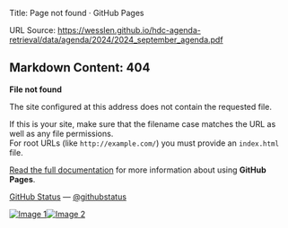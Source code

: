 Title: Page not found · GitHub Pages

URL Source: https://wesslen.github.io/hdc-agenda-retrieval/data/agenda/2024/2024_september_agenda.pdf

Markdown Content:
404
---

**File not found**

The site configured at this address does not contain the requested file.

If this is your site, make sure that the filename case matches the URL as well as any file permissions.  
For root URLs (like `http://example.com/`) you must provide an `index.html` file.

[Read the full documentation](https://help.github.com/pages/) for more information about using **GitHub Pages**.

[GitHub Status](https://githubstatus.com/) — [@githubstatus](https://twitter.com/githubstatus)

[![Image 1](blob:https://wesslen.github.io/6691b6771aee6d71f28885ba1e6cb58e)](https://wesslen.github.io/)[![Image 2](blob:https://wesslen.github.io/a718d401a153f4ec3816bbbebdadb6c4)](https://wesslen.github.io/)
